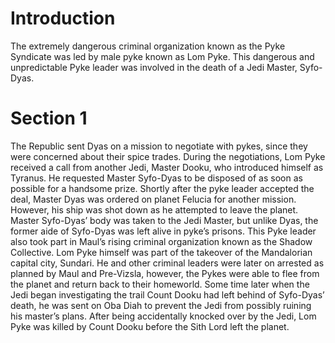 # Introduction

The extremely dangerous criminal organization known as the Pyke Syndicate was led by male pyke known as Lom Pyke.
This dangerous and unpredictable Pyke leader was involved in the death of a Jedi Master, Syfo-Dyas.

# Section 1

The Republic sent Dyas on a mission to negotiate with pykes, since they were concerned about their spice trades.
During the negotiations, Lom Pyke received a call from another Jedi, Master Dooku, who introduced himself as Tyranus.
He requested Master Syfo-Dyas to be disposed of as soon as possible for a handsome prize.
Shortly after the pyke leader accepted the deal, Master Dyas was ordered on planet Felucia for another mission.
However, his ship was shot down as he attempted to leave the planet.
Master Syfo-Dyas’ body was taken to the Jedi Master, but unlike Dyas, the former aide of Syfo-Dyas was left alive in pyke’s prisons.
This Pyke leader also took part in Maul’s rising criminal organization known as the Shadow Collective.
Lom Pyke himself was part of the takeover of the Mandalorian capital city, Sundari.
He and other criminal leaders were later on arrested as planned by Maul and Pre-Vizsla, however, the Pykes were able to flee from the planet and return back to their homeworld.
Some time later when the Jedi began investigating the trail Count Dooku had left behind of Syfo-Dyas’ death, he was sent on Oba Diah to prevent the Jedi from possibly ruining his master’s plans.
After being accidentally knocked over by the Jedi, Lom Pyke was killed by Count Dooku before the Sith Lord left the planet.
